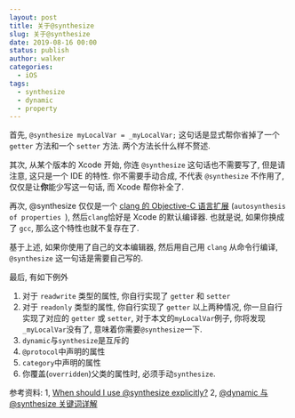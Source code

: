 ```yaml
---
layout: post
title: 关于@synthesize
slug: 关于@synthesize
date: 2019-08-16 00:00
status: publish
author: walker
categories: 
  - iOS
tags:
  - synthesize
  - dynamic
  - property
---
```


首先, `@synthesize myLocalVar = _myLocalVar;` 这句话是显式帮你省掉了一个 `getter` 方法和一个 `setter` 方法. 两个方法长什么样不赘述.

其次, 从某个版本的 Xcode 开始, 你连 `@synthesize` 这句话也不需要写了, 但是请注意, 这只是一个 IDE 的特性. 你不需要手动合成, 不代表 `@synthesize` 不作用了, 仅仅是让**你**能少写这一句话, 而 Xcode 帮你补全了.

再次, @synthesize 仅仅是一个 [clang 的 Objective-C 语言扩展](http://clang.llvm.org/docs/LanguageExtensions.html#objective-c-autosynthesis-of-properties) (`autosynthesis of properties `), 然后`clang`恰好是 Xcode 的默认编译器. 也就是说, 如果你换成了 `gcc`, 那么这个特性也就不复存在了. 

基于上述, 如果你使用了自己的文本编辑器, 然后用自己用 `clang` 从命令行编译, `@synthesize` 这一句话是需要自己写的.

最后, 有如下例外

1. 对于 `readwrite` 类型的属性, 你自行实现了 `getter` 和 `setter`
2. 对于 `readonly`  类型的属性, 你自行实现了 `getter`
	以上两种情况, 你一旦自行实现了对应的 `getter` 或 `setter`, 对于本文的`myLocalVar`例子, 你将发现 `_myLocalVar`没有了, 意味着你需要`@synthesize`一下.
3. `dynamic`与`synthesize`是互斥的
4. `@protocol`中声明的属性
5. `category`中声明的属性
6. 你覆盖(`overridden`)父类的属性时, 必须手动`synthesize`.

参考资料:
1, [When should I use @synthesize explicitly?](https://stackoverflow.com/questions/19784454/when-should-i-use-synthesize-explicitly?answertab=votes)
2, [@dynamic 与 @synthesize 关键词详解](http://suree.org/2015/09/01/Dynamic-Synthesize/)
